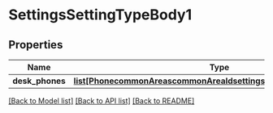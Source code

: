 # SettingsSettingTypeBody1

## Properties
Name | Type | Description | Notes
------------ | ------------- | ------------- | -------------
**desk_phones** | [**list[PhonecommonAreascommonAreaIdsettingssettingTypeDeskPhones]**](PhonecommonAreascommonAreaIdsettingssettingTypeDeskPhones.md) |  | [optional] 

[[Back to Model list]](../README.md#documentation-for-models) [[Back to API list]](../README.md#documentation-for-api-endpoints) [[Back to README]](../README.md)

